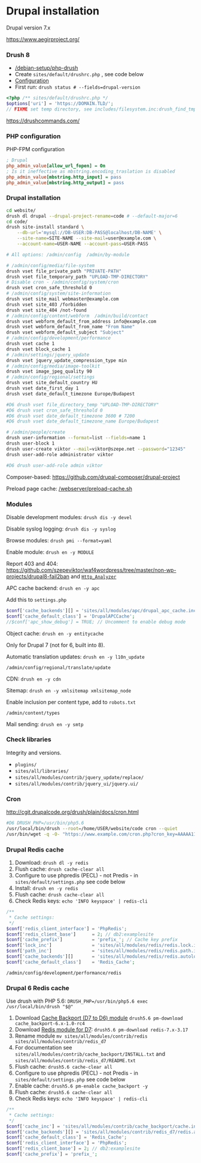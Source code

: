 # Drupal installation

Drupal version 7.x

https://www.aegirproject.org/

### Drush 8

- [/debian-setup/php-drush](/debian-setup/php-drush)
- Create `sites/default/drushrc.php` , see code below
- [Configuration](https://github.com/drush-ops/drush/blob/8.x/examples/example.drushrc.php)
- First run: `drush status # --fields=drupal-version`

```php
<?php /** sites/default/drushrc.php */
$options['uri'] = 'https://DOMAIN.TLD/';
// FIXME set temp directory, see includes/filesystem.inc:drush_find_tmp();
```

https://drushcommands.com/

### PHP configuration

PHP-FPM configuration

```ini
; Drupal
php_admin_value[allow_url_fopen] = On
; Is it ineffective as mbstring.encoding_traslation is disabled
php_admin_value[mbstring.http_input] = pass
php_admin_value[mbstring.http_output] = pass
```

### Drupal installation

```bash
cd website/
drush dl drupal --drupal-project-rename=code # --default-major=6
cd code/
drush site-install standard \
    --db-url='mysql://DB-USER:DB-PASS@localhost/DB-NAME' \
    --site-name=SITE-NAME --site-mail=user@example.com \
    --account-name=USER-NAME --account-pass=USER-PASS

# All options: /admin/config  /admin/by-module

# /admin/config/media/file-system
drush vset file_private_path "PRIVATE-PATH"
drush vset file_temporary_path "UPLOAD-TMP-DIRECTORY"
# Disable cron - /admin/config/system/cron
drush vset cron_safe_threshold 0
# /admin/config/system/site-information
drush vset site_mail webmaster@example.com
drush vset site_403 /forbidden
drush vset site_404 /not-found
# /admin/config/content/webform  /admin/build/contact
drush vset webform_default_from_address info@example.com
drush vset webform_default_from_name "From Name"
drush vset webform_default_subject "Subject"
# /admin/config/development/performance
drush vset cache 1
drush vset block_cache 1
# /admin/settings/jquery_update
drush vset jquery_update_compression_type min
# /admin/config/media/image-toolkit
drush vset image_jpeg_quality 90
# /admin/config/regional/settings
drush vset site_default_country HU
drush vset date_first_day 1
drush vset date_default_timezone Europe/Budapest

#D6 drush vset file_directory_temp "UPLOAD-TMP-DIRECTORY"
#D6 drush vset cron_safe_threshold 0
#D6 drush vset date_default_timezone 3600 # 7200
#D6 drush vset date_default_timezone_name Europe/Budapest

# /admin/people/create
drush user-information --format=list --fields=name 1
drush user-block 1
drush user-create viktor --mail=viktor@szepe.net --password="12345"
drush user-add-role administrator viktor

#D6 drush user-add-role admin viktor
```

Composer-based: https://github.com/drupal-composer/drupal-project

Preload page cache: [/webserver/preload-cache.sh](/webserver/preload-cache.sh)

### Modules

Disable development modules: `drush dis -y devel`

Disable syslog logging: `drush dis -y syslog`

Browse modules: `drush pmi --format=yaml`

Enable module: `drush en -y MODULE`

Report 403 and 404: https://github.com/szepeviktor/waf4wordpress/tree/master/non-wp-projects/drupal8-fail2ban
and [`Http_Analyzer`](https://github.com/szepeviktor/waf4wordpress/tree/master/http-analyzer)

APC cache backend: `drush en -y apc`

Add this to `settings.php`

```php
$conf['cache_backends'][] = 'sites/all/modules/apc/drupal_apc_cache.inc';
$conf['cache_default_class'] = 'DrupalAPCCache';
//$conf['apc_show_debug'] = TRUE; // Uncomment to enable debug mode
```

Object cache: `drush en -y entitycache`

Only for Drupal 7 (not for 6, built into 8).

Automatic translation updates: `drush en -y l10n_update`

`/admin/config/regional/translate/update`

CDN: `drush en -y cdn`

Sitemap: `drush en -y xmlsitemap xmlsitemap_node`

Enable inclusion per content type, add to `robots.txt`

`/admin/content/types`

Mail sending: `drush en -y smtp`

### Check libraries

Integrity and versions.

- `plugins/`
- `sites/all/libraries/`
- `sites/all/modules/contrib/jquery_update/replace/`
- `sites/all/modules/contrib/jquery_ui/jquery.ui/`

### Cron

http://cgit.drupalcode.org/drush/plain/docs/cron.html

```bash
#D6 DRUSH_PHP=/usr/bin/php5.6
/usr/local/bin/drush --root=/home/USER/website/code cron --quiet
/usr/bin/wget -q -O- "https://www.example.com/cron.php?cron_key=AAAAA11111111111"
```

### Drupal Redis cache

1. Download: `drush dl -y redis`
1. Flush cache: `drush cache-clear all`
1. Configure to use phpredis (PECL) - not Predis - in `sites/default/settings.php` see code below
1. Install: `drush en -y redis`
1. Flush cache: `drush cache-clear all`
1. Check Redis keys: `echo 'INFO keyspace' | redis-cli`

```php
/**
 * Cache settings:
 */
$conf['redis_client_interface'] = 'PhpRedis';
$conf['redis_client_base']      = 2; // db2:examplesite
$conf['cache_prefix']           = 'prefix_'; // Cache key prefix
$conf['lock_inc']               = 'sites/all/modules/redis/redis.lock.inc';
$conf['path_inc']               = 'sites/all/modules/redis/redis.path.inc';
$conf['cache_backends'][]       = 'sites/all/modules/redis/redis.autoload.inc';
$conf['cache_default_class']    = 'Redis_Cache';
```

`/admin/config/development/performance/redis`

### Drupal 6 Redis cache

Use drush with PHP 5.6: `DRUSH_PHP=/usr/bin/php5.6 exec /usr/local/bin/drush "$@"`

1. Download [Cache Backport (D7 to D6) module](https://www.drupal.org/project/cache_backport/releases)
   `drush5.6 pm-download cache_backport-6.x-1.0-rc4`
1. Download [Redis module for D7](https://www.drupal.org/project/redis/releases):
   `drush5.6 pm-download redis-7.x-3.17`
1. Rename module `mv sites/all/modules/contrib/redis sites/all/modules/contrib/redis_d7`
1. For documentation see `sites/all/modules/contrib/cache_backport/INSTALL.txt`
   and `sites/all/modules/contrib/redis_d7/README.txt`
1. Flush cache: `drush5.6 cache-clear all`
1. Configure to use phpredis (PECL) - not Predis - in `sites/default/settings.php` see code below
1. Enable cache: `drush5.6 pm-enable cache_backport -y`
1. Flush cache: `drush5.6 cache-clear all`
1. Check Redis keys: `echo 'INFO keyspace' | redis-cli`

```php
/**
 * Cache settings:
 */
$conf['cache_inc'] = 'sites/all/modules/contrib/cache_backport/cache.inc';
$conf['cache_backends'][] = 'sites/all/modules/contrib/redis_d7/redis.autoload.inc';
$conf['cache_default_class'] = 'Redis_Cache';
$conf['redis_client_interface'] = 'PhpRedis';
$conf['redis_client_base'] = 2; // db2:examplesite
$conf['cache_prefix'] = 'prefix_';
```
